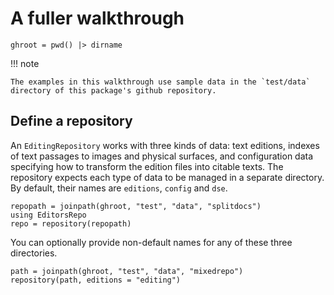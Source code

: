 # A fuller walkthrough

```@setup walkthrough
ghroot = pwd() |> dirname
```

!!! note 

    The examples in this walkthrough use sample data in the `test/data` directory of this package's github repository.


## Define a repository

An `EditingRepository` works with three kinds of data: text editions, indexes of text passages to images and physical surfaces, and configuration data specifying how to transform the edition files into citable texts. The repository expects each type of data to be managed in a separate directory.  By default, their names are `editions`, `config` and `dse`.

```@setup walkthrough
repopath = joinpath(ghroot, "test", "data", "splitdocs")
using EditorsRepo
repo = repository(repopath)
```

You can optionally provide non-default names for any of these three directories.

```@setup walkthrough
path = joinpath(ghroot, "test", "data", "mixedrepo")
repository(path, editions = "editing")
```
